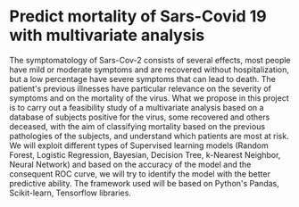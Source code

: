 # Predict mortality of Sars-Covid 19 with multivariate analysis

The symptomatology of Sars-Cov-2 consists of several effects, most people have mild or moderate symptoms and are recovered without hospitalization, but a low percentage have severe symptoms that can lead to death. The patient's previous illnesses have particular relevance on the severity of symptoms and on the mortality of the virus.
What we propose in this project is to carry out a feasibility study of a multivariate analysis based on a database of subjects positive for the virus, some recovered and others deceased, with the aim of classifying mortality based on the previous pathologies of the subjects, and understand which patients are most at risk.
We will exploit different types of Supervised learning models (Random Forest, Logistic Regression, Bayesian, Decision Tree, k-Nearest Neighbor, Neural Network) and based on the accuracy of the model and the consequent ROC curve, we will try to identify the model with the better predictive ability.
The framework used will be based on Python's Pandas, Scikit-learn, Tensorflow libraries.

